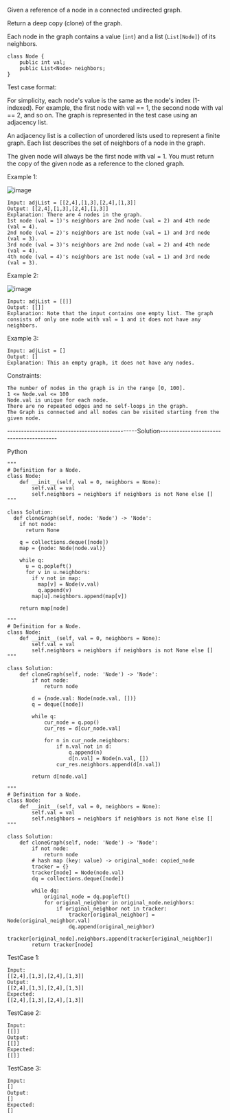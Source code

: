 Given a reference of a node in a connected undirected graph.

Return a deep copy (clone) of the graph.

Each node in the graph contains a value (```int```) and a list (```List[Node]```) of its neighbors.
```
class Node {
    public int val;
    public List<Node> neighbors;
}
``` 

Test case format:

For simplicity, each node's value is the same as the node's index (1-indexed). 
For example, the first node with val == 1, the second node with val == 2, and so on. The graph is represented in the test case using an adjacency list.

An adjacency list is a collection of unordered lists used to represent a finite graph. Each list describes the set of neighbors of a node in the graph.

The given node will always be the first node with val = 1. You must return the copy of the given node as a reference to the cloned graph.

 

Example 1:

![image](https://user-images.githubusercontent.com/22728867/230733563-8ddd64df-0baf-4b89-8311-cbc21c630f83.png)

```
Input: adjList = [[2,4],[1,3],[2,4],[1,3]]
Output: [[2,4],[1,3],[2,4],[1,3]]
Explanation: There are 4 nodes in the graph.
1st node (val = 1)'s neighbors are 2nd node (val = 2) and 4th node (val = 4).
2nd node (val = 2)'s neighbors are 1st node (val = 1) and 3rd node (val = 3).
3rd node (val = 3)'s neighbors are 2nd node (val = 2) and 4th node (val = 4).
4th node (val = 4)'s neighbors are 1st node (val = 1) and 3rd node (val = 3).
```

Example 2:

![image](https://user-images.githubusercontent.com/22728867/230733573-c7132a6b-4867-4f24-b620-3e1b360c58b2.png)

```
Input: adjList = [[]]
Output: [[]]
Explanation: Note that the input contains one empty list. The graph consists of only one node with val = 1 and it does not have any neighbors.
```

Example 3:
```
Input: adjList = []
Output: []
Explanation: This an empty graph, it does not have any nodes.
``` 

Constraints:
```
The number of nodes in the graph is in the range [0, 100].
1 <= Node.val <= 100
Node.val is unique for each node.
There are no repeated edges and no self-loops in the graph.
The Graph is connected and all nodes can be visited starting from the given node.
```

-----------------------------------------------Solution----------------------------------------

Python

```
"""
# Definition for a Node.
class Node:
    def __init__(self, val = 0, neighbors = None):
        self.val = val
        self.neighbors = neighbors if neighbors is not None else []
"""

class Solution:
  def cloneGraph(self, node: 'Node') -> 'Node':
    if not node:
      return None

    q = collections.deque([node])
    map = {node: Node(node.val)}

    while q:
      u = q.popleft()
      for v in u.neighbors:
        if v not in map:
          map[v] = Node(v.val)
          q.append(v)
        map[u].neighbors.append(map[v])

    return map[node]
```

```
"""
# Definition for a Node.
class Node:
    def __init__(self, val = 0, neighbors = None):
        self.val = val
        self.neighbors = neighbors if neighbors is not None else []
"""

class Solution:
    def cloneGraph(self, node: 'Node') -> 'Node':
        if not node: 
            return node

        d = {node.val: Node(node.val, [])}
        q = deque([node])

        while q:
            cur_node = q.pop()
            cur_res = d[cur_node.val]

            for n in cur_node.neighbors:
                if n.val not in d:
                    q.append(n)
                    d[n.val] = Node(n.val, [])
                cur_res.neighbors.append(d[n.val])
        
        return d[node.val]
```

```
"""
# Definition for a Node.
class Node:
    def __init__(self, val = 0, neighbors = None):
        self.val = val
        self.neighbors = neighbors if neighbors is not None else []
"""
        
class Solution:
    def cloneGraph(self, node: 'Node') -> 'Node':
        if not node:
            return node
        # hash map (key: value) -> original_node: copied_node
        tracker = {}
        tracker[node] = Node(node.val)
        dq = collections.deque([node])

        while dq:
            original_node = dq.popleft()
            for original_neighbor in original_node.neighbors:
                if original_neighbor not in tracker:
                    tracker[original_neighbor] = Node(original_neighbor.val)
                    dq.append(original_neighbor)
                tracker[original_node].neighbors.append(tracker[original_neighbor])
        return tracker[node]
```

TestCase 1:
```
Input:
[[2,4],[1,3],[2,4],[1,3]]
Output:
[[2,4],[1,3],[2,4],[1,3]]
Expected:
[[2,4],[1,3],[2,4],[1,3]]
```

TestCase 2:
```
Input:
[[]]
Output:
[[]]
Expected:
[[]]
```

TestCase 3:
```
Input:
[]
Output:
[]
Expected:
[]

```
